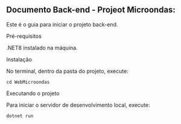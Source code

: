 ## Documento Back-end - Projeot Microondas:  

Este é o guia para iniciar o projeto back-end.  

Pré-requisitos  

.NET8 instalado na máquina.  

Instalação  

No terminal, dentro da pasta do projeto, execute:
```terminal
cd WebMicroondas
```
Executando o projeto

Para iniciar o servidor de desenvolvimento local, execute:
```terminal
dotnet run
```

